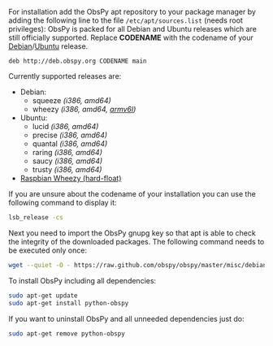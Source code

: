 For installation add the ObsPy apt repository to your package manager by adding the following line to the file `/etc/apt/sources.list` (needs root privileges):
ObsPy is packed for all Debian and Ubuntu releases which are still officially supported.
Replace **CODENAME** with the  codename of your [Debian](http://en.wikipedia.org/wiki/Debian#Releases)/[Ubuntu](http://en.wikipedia.org/wiki/Ubuntu_releases) release.

```sources.list
deb http://deb.obspy.org CODENAME main
```

Currently supported releases are:

 * Debian:
    - squeeze *(i386, amd64)*
    - wheezy *(i386, amd64, [armv6l](http://www.raspbian.org/))*
 * Ubuntu:
    - lucid *(i386, amd64)*
    - precise *(i386, amd64)*
    - quantal *(i386, amd64)*
    - raring *(i386, amd64)*
    - saucy *(i386, amd64)*
    - trusty *(i386, amd64)*
 * [Raspbian Wheezy (hard-float)](http://www.raspbian.org/)

If you are unsure about the codename of your installation you can use the following command to display it:

```bash
lsb_release -cs
```

Next you need to import the ObsPy gnupg key so that apt is able to check the integrity of the downloaded packages. The following command needs to be executed only once:

```bash
wget --quiet -O - https://raw.github.com/obspy/obspy/master/misc/debian/public.key | sudo apt-key add -
```

To install ObsPy including all dependencies:

```bash
sudo apt-get update
sudo apt-get install python-obspy
```

If you want to uninstall ObsPy and all unneeded dependencies just do:

```bash
sudo apt-get remove python-obspy
```